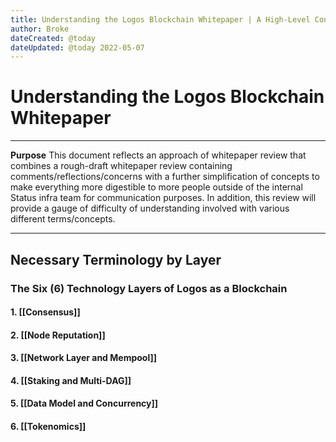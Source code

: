 ```yaml
---
title: Understanding the Logos Blockchain Whitepaper | A High-Level Conceptual Review of the Logos Blockchain
author: Broke
dateCreated: @today
dateUpdated: @today 2022-05-07
---
```


# Understanding the Logos Blockchain Whitepaper
---

**Purpose**
This document reflects an approach of whitepaper review that combines a rough-draft whitepaper review containing comments/reflections/concerns with a further simplification of concepts to make everything more digestible to more people outside of the internal Status infra team for communication purposes. In addition, this review will provide a gauge of difficulty of understanding involved with various different terms/concepts.

---

## Necessary Terminology by Layer

### The Six (6) Technology Layers of Logos as a Blockchain

#### 1. [[Consensus]]
#### 2. [[Node Reputation]]
#### 3. [[Network Layer and Mempool]]
#### 4. [[Staking and Multi-DAG]]
#### 5. [[Data Model and Concurrency]]
#### 6. [[Tokenomics]]
